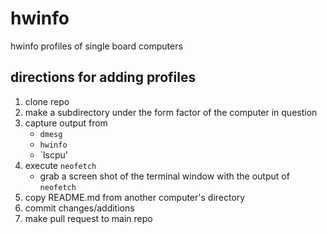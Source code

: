 # hwinfo
hwinfo profiles of single board computers

## directions for adding profiles

1. clone repo
2. make a subdirectory under the form factor of the computer in question
3. capture output from
    + `dmesg`
    + `hwinfo`
    + `lscpu'
4. execute `neofetch`
    + grab a screen shot of the terminal window with the output of `neofetch`
5. copy README.md from another computer's directory
6. commit changes/additions
7. make pull request to main repo

